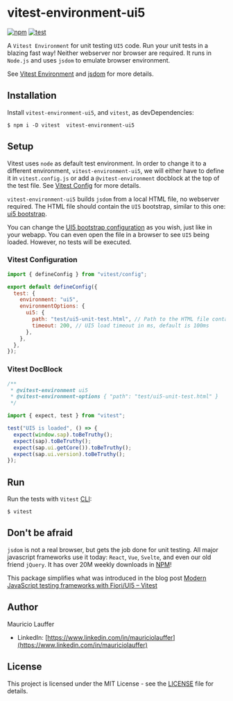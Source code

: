 # vitest-environment-ui5

[![npm](https://img.shields.io/npm/v/vitest-environment-ui5)](https://www.npmjs.com/package/vitest-environment-ui5) [![test](https://github.com/mauriciolauffer/vitest-environment-ui5/actions/workflows/test.yml/badge.svg)](https://github.com/mauriciolauffer/vitest-environment-ui5/actions/workflows/test.yml)

A `Vitest Environment` for unit testing `UI5` code. Run your unit tests in a blazing fast way! Neither webserver nor browser are required. It runs in `Node.js` and uses `jsdom` to emulate browser environment.

See [Vitest Environment](https://vitest.dev/guide/environment.html) and [jsdom](https://github.com/jsdom/jsdom) for more details.

## Installation

Install `vitest-environment-ui5`, and `vitest`, as devDependencies:

```shell
$ npm i -D vitest  vitest-environment-ui5
```

## Setup

Vitest uses `node` as default test environment. In order to change it to a different environment, `vitest-environment-ui5`, we will either have to define it in `vitest.config.js` or add a `@vitest-environment` docblock at the top of the test file. See [Vitest Config](https://vitest.dev/config/#environment) for more details.

`vitest-environment-ui5` builds `jsdom` from a local HTML file, no webserver required. The HTML file should contain the `UI5` bootstrap, similar to this one: [ui5 bootstrap](test/fixtures/ui5-unit-test.html).

You can change the [UI5 bootstrap configuration](https://sapui5.hana.ondemand.com/sdk/#/topic/a04b0d10fb494d1cb722b9e341b584ba) as you wish, just like in your webapp. You can even open the file in a browser to see `UI5` being loaded. However, no tests will be executed.

### Vitest Configuration

```js
import { defineConfig } from "vitest/config";

export default defineConfig({
  test: {
    environment: "ui5",
    environmentOptions: {
      ui5: {
        path: "test/ui5-unit-test.html", // Path to the HTML file containing UI5 bootstrap
        timeout: 200, // UI5 load timeout in ms, default is 100ms
      },
    },
  },
});
```

### Vitest DocBlock

```js
/**
 * @vitest-environment ui5
 * @vitest-environment-options { "path": "test/ui5-unit-test.html" }
 */

import { expect, test } from "vitest";

test("UI5 is loaded", () => {
  expect(window.sap).toBeTruthy();
  expect(sap).toBeTruthy();
  expect(sap.ui.getCore()).toBeTruthy();
  expect(sap.ui.version).toBeTruthy();
});
```

## Run

Run the tests with `Vitest` [CLI](https://vitest.dev/guide/cli.html):

```shell
$ vitest
```

## Don't be afraid

`jsdom` is not a real browser, but gets the job done for unit testing. All major javascript frameworks use it today: `React`, `Vue`, `Svelte`, and even our old friend `jQuery`. It has over 20M weekly downloads in [NPM](https://www.npmjs.com/package/jsdom)!

This package simplifies what was introduced in the blog post [Modern JavaScript testing frameworks with Fiori/UI5 – Vitest](https://community.sap.com/t5/technology-blog-posts-by-members/modern-javascript-testing-frameworks-with-fiori-ui5-vitest/ba-p/13573097)

## Author

Mauricio Lauffer

- LinkedIn: [https://www.linkedin.com/in/mauriciolauffer](https://www.linkedin.com/in/mauriciolauffer)

## License

This project is licensed under the MIT License - see the [LICENSE](LICENSE) file for details.
